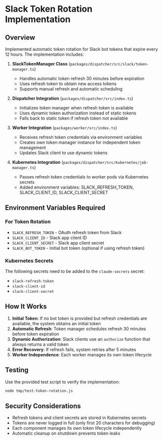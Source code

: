 # Slack Token Rotation Implementation

## Overview
Implemented automatic token rotation for Slack bot tokens that expire every 12 hours. The implementation includes:

1. **SlackTokenManager Class** (`packages/dispatcher/src/slack/token-manager.ts`)
   - Handles automatic token refresh 30 minutes before expiration
   - Uses refresh token to obtain new access tokens
   - Supports manual refresh and automatic scheduling

2. **Dispatcher Integration** (`packages/dispatcher/src/index.ts`)
   - Initializes token manager when refresh token is available
   - Uses dynamic token authorization instead of static tokens
   - Falls back to static token if refresh token not available

3. **Worker Integration** (`packages/worker/src/index.ts`)
   - Receives refresh token credentials via environment variables
   - Creates own token manager instance for independent token management
   - Updates Slack client to use dynamic tokens

4. **Kubernetes Integration** (`packages/dispatcher/src/kubernetes/job-manager.ts`)
   - Passes refresh token credentials to worker pods via Kubernetes secrets
   - Added environment variables: SLACK_REFRESH_TOKEN, SLACK_CLIENT_ID, SLACK_CLIENT_SECRET

## Environment Variables Required

### For Token Rotation
- `SLACK_REFRESH_TOKEN` - OAuth refresh token from Slack
- `SLACK_CLIENT_ID` - Slack app client ID
- `SLACK_CLIENT_SECRET` - Slack app client secret
- `SLACK_BOT_TOKEN` - Initial bot token (optional if using refresh token)

### Kubernetes Secrets
The following secrets need to be added to the `claude-secrets` secret:
- `slack-refresh-token`
- `slack-client-id`
- `slack-client-secret`

## How It Works

1. **Initial Token**: If no bot token is provided but refresh credentials are available, the system obtains an initial token
2. **Automatic Refresh**: Token manager schedules refresh 30 minutes before token expiration
3. **Dynamic Authorization**: Slack clients use an `authorize` function that always returns a valid token
4. **Error Recovery**: If refresh fails, system retries after 5 minutes
5. **Worker Independence**: Each worker manages its own token lifecycle

## Testing

Use the provided test script to verify the implementation:
```bash
node tmp/test-token-rotation.js
```

## Security Considerations

- Refresh tokens and client secrets are stored in Kubernetes secrets
- Tokens are never logged in full (only first 20 characters for debugging)
- Each component manages its own token lifecycle independently
- Automatic cleanup on shutdown prevents token leaks